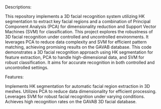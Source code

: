 Descriptions:

This repository implements a 3D facial recognition system utilizing HK segmentation to extract key facial regions and a combination of Principal Component Analysis (PCA) for dimensionality reduction and Support Vector Machines (SVM) for classification.
This project explores the robustness of 3D facial recognition under controlled and uncontrolled environments. It leverages PCA to reduce data complexity and SVM for efficient pattern matching, achieving promising results on the GAVAB database.
This code demonstrates a 3D facial recognition approach using HK segmentation for feature extraction, PCA to handle high-dimensional data, and SVM for robust classification. It aims for accurate recognition in both controlled and uncontrolled settings.



Features:

Implements HK segmentation for automatic facial region extraction in 3D meshes.
Utilizes PCA to reduce data dimensionality for efficient processing.
Leverages SVM for robust facial recognition under varying conditions.
Achieves high recognition rates on the GAVAB 3D facial database.
